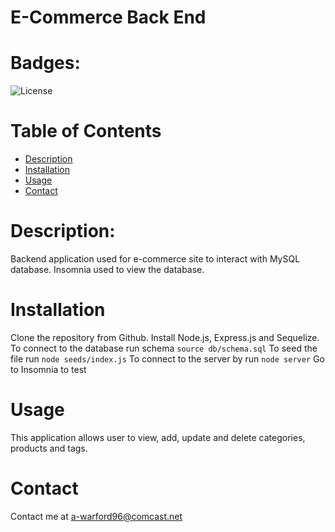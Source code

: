   # E-Commerce Back End


  # Badges: 
  ![License](https://img.shields.io/badge/License-MIT-blue.svg)
    
  # Table of Contents
  * [Description](#description)
  * [Installation](#installation)
  * [Usage](#usage)
  * [Contact](#contact)

  # Description:
  Backend application used for e-commerce site to interact with MySQL database. Insomnia used to view the database.
    
  # Installation
  Clone the repository from Github.
  Install Node.js, Express.js and Sequelize.
  To connect to the database run schema `source db/schema.sql`
  To seed the file run `node seeds/index.js`
  To connect to the server by run `node server`
  Go to Insomnia to test
    
  # Usage
  This application allows user to view, add, update and delete categories, products and tags.

  # Contact
  Contact me at a-warford96@comcast.net 